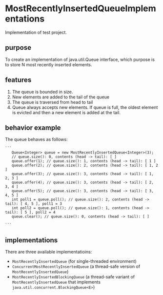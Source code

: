 # MostRecentlyInsertedQueueImplementations
Implementation of test project.

## purpose
To create an implementation of java.util.Queue<E> interface, which purpose is to store N most recently inserted elements.

## features
1. The queue is bounded in size.
2. New elements are added to the tail of the queue
3. The queue is traversed from head to tail
4. Queue always accepts new elements. If queue is full, the oldest element is evicted and then a new element is added at the tail.

## behavior example
The queue behaves as follows:

    ```
       Queue<Integer> queue = new MostRecentlyInsertedQueue<Integer>(3);
       // queue.size(): 0, contents (head -> tail): [ ]
       queue.offer(1); // queue.size(): 1, contents (head -> tail): [ 1 ]
       queue.offer(2); // queue.size(): 2, contents (head -> tail): [ 1, 2 ]
       queue.offer(3); // queue.size(): 3, contents (head -> tail): [ 1, 2, 3 ]
       queue.offer(4); // queue.size(): 3, contents (head -> tail): [ 2, 3, 4 ]
       queue.offer(5); // queue.size(): 3, contents (head -> tail): [ 3, 4, 5 ]
       int poll1 = queue.poll(); // queue.size(): 2, contents (head -> tail): [ 4, 5 ], poll1 = 3
       int poll2 = queue.poll(); // queue.size(): 1, contents (head -> tail): [ 5 ], poll2 = 4
       queue.clear(); // queue.size(): 0, contents (head -> tail): [ ]

    ```

## implementations
There are three available implementatioins:
* `MostRecentlyInsertedQueue` (for single-threaded environment)
* `ConcurrentMostRecentlyInsertedQueue` (a thread-safe version of `MostRecentlyInsertedQueue`)
* `MostRecentlyInsertedBlockingQueue` (a thread-safe variant of `MostRecentlyInsertedQueue` that implements `java.util.concurrent.BlockingQueue<E>`)